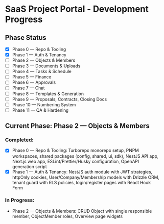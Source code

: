 # SaaS Project Portal - Development Progress

## Phase Status
- [x] Phase 0 — Repo & Tooling
- [x] Phase 1 — Auth & Tenancy  
- [ ] Phase 2 — Objects & Members
- [ ] Phase 3 — Documents & Uploads
- [ ] Phase 4 — Tasks & Schedule
- [ ] Phase 5 — Finance
- [ ] Phase 6 — Approvals
- [ ] Phase 7 — Chat
- [ ] Phase 8 — Templates & Generation
- [ ] Phase 9 — Proposals, Contracts, Closing Docs
- [ ] Phase 10 — Numbering System
- [ ] Phase 11 — QA & Hardening

## Current Phase: Phase 2 — Objects & Members

### Completed:
- [x] Phase 0 — Repo & Tooling: Turborepo monorepo setup, PNPM workspaces, shared packages (config, shared, ui, sdk), NestJS API app, Next.js web app, ESLint/Prettier/Husky configuration, OpenAPI generation script
- [x] Phase 1 — Auth & Tenancy: NestJS auth module with JWT strategies, httpOnly cookies, User/Company/Membership models with Drizzle ORM, tenant guard with RLS policies, login/register pages with React Hook Form

### In Progress:
- Phase 2 — Objects & Members: CRUD Object with single responsible member, ObjectMember roles, Overview page widgets